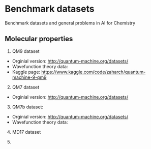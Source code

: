 # Benchmark datasets
Benchmark datasets and general problems in AI for Chemistry

## Molecular properties
1. QM9 dataset
- Orginial version: http://quantum-machine.org/datasets/
- Wavefunction theory data: 
- Kaggle page: https://www.kaggle.com/code/zaharch/quantum-machine-9-qm9

2. QM7 dataset
- Orginial version: http://quantum-machine.org/datasets/

3. QM7b dataset: 
- Orginial version: http://quantum-machine.org/datasets/
- Wavefunction theory data: 

4. MD17 dataset

5. 
